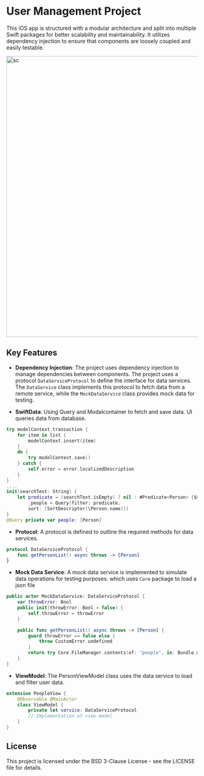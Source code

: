 # User Management Project

This iOS app is structured with a modular architecture and split into multiple Swift packages for better scalability and maintainability. It utilizes dependency injection to ensure that components are loosely coupled and easily testable.

<img width="737" alt="sc" src="https://github.com/user-attachments/assets/824e2c43-eb6c-4ff0-89ae-f43a33639d3a" />


## Key Features

- **Dependency Injection**: The project uses dependency injection to manage dependencies between components.
The project uses a protocol `DataServiceProtocol` to define the interface for data services. The `DataService` class implements this protocol to fetch data from a remote service, while the `MockDataService` class provides mock data for testing.


- **SwiftData**: Using Query and Modalcontainer to fetch and save data. UI queries data from database.
```swift
try modelContext.transaction {
    for item in list {
        modelContext.insert(item)
    }
    do {
        try modelContext.save()
    } catch {
        self.error = error.localizedDescription
    }
}
....
init(searchText: String) {
    let predicate = (searchText.isEmpty) ? nil : #Predicate<Person> {$0.name.contains(searchText)}
        _people = Query(filter: predicate,
        sort: [SortDescriptor(\Person.name)])
}
@Query private var people: [Person]
```

- **Protocol**: A protocol is defined to outline the required methods for data services.

```swift
protocol DataServiceProtocol {
    func getPersonList() async throws -> [Person]
}
```

- **Mock Data Service**: A mock data service is implemented to simulate data operations for testing purposes. which uses `Core` package to load a json file

```swift
public actor MockDataService: DataServiceProtocol {
    var throwError: Bool
    public init(throwError: Bool = false) {
        self.throwError = throwError
    }

    public func getPersonList() async throws -> [Person] {
        guard throwError == false else {
            throw CustomError.undefined
        }
        return try Core.FileManager.contents(of: "people", in: Bundle.module) as [Person]
    }
}
```

- **ViewModel**: The PersonViewModel class uses the data service to load and filter user data.

```swift
extension PeopleView {
    @Observable @MainActor
    class ViewModel {
        private let service: DataServiceProtocol
        // Implementation of view model
    }
}
```

## License

This project is licensed under the BSD 3-Clause License - see the LICENSE file for details.
